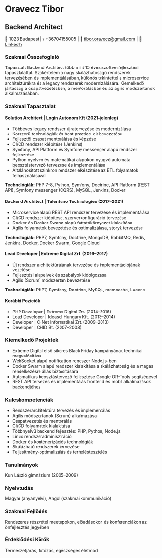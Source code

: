 # Oravecz Tibor
## Backend Architect

📍 1023 Budapest | 📞 +36704155005 | 📧 tibor.oravecz@gmail.com | 🔗 [LinkedIn](https://www.linkedin.com/in/tibor-oravecz/)

### Szakmai Összefoglaló

Tapasztalt Backend Architect több mint 15 éves szoftverfejlesztési tapasztalattal. Szakértelem a nagy skálázhatóságú rendszerek tervezésében és implementálásában, különös tekintettel a microservice architektúrákra és a legacy rendszerek modernizálására. Kiemelkedő jártasság a csapatvezetésben, a mentorálásban és az agilis módszertanok alkalmazásában.

### Szakmai Tapasztalat

#### Solution Architect | Login Autonom Kft (2021–jelenleg)
- Többéves legacy rendszer újratervezése és modernizálása
- Korszerű technológiák és best practice-ek bevezetése
- Fejlesztői csapat mentorálása és képzése
- CI/CD rendszer kiépítése (Jenkins)
- Symfony, API Platform és Symfony messenger alapú rendszer fejlesztése
- Python nyelven és matematikai alapokon nyugvó automata beosztástervező tervezése és implementálása
- Általánosított szinkron rendszer elkészítése az ETL folyamatok felhasználásával

**Technológiák:** PHP 7-8, Python, Symfony, Doctrine, API Platform (REST API), Symfony messenger (CQRS), MySQL, Jenkins, Docker

#### Backend Architect | Talentuno Technologies (2017–2021)
- Microservice alapú REST API rendszer tervezése és implementálása
- CI/CD rendszer kiépítése, szerverkonfiguráció tervezése
- Docker és Docker Swarm alapú futtatókörnyezet kialakítása
- Agilis folyamatok bevezetése és optimalizálása, storyk tervezése

**Technológiák:** PHP7, Symfony, Doctrine, MongoDB, RabbitMQ, Redis, Jenkins, Docker, Docker Swarm, Google Cloud

#### Lead Developer | Extreme Digital Zrt. (2016–2017)
- Új rendszer architektúrájának tervezése és implementációjának vezetése
- Fejlesztési alapelvek és szabályok kidolgozása
- Agilis (Scrum) módszertan bevezetése

**Technológiák:** PHP7, Symfony, Doctrine, MySQL, memcache, Lucene

#### Korábbi Pozíciók
- PHP Developer | Extreme Digital Zrt. (2014–2016)
- Lead Developer | Ideasol Hungary Kft. (2013–2014)
- Developer | C-Net Informatikai Zrt. (2009–2013)
- Developer | CHID Bt. (2007–2008)

### Kiemelkedő Projektek
- Extreme Digital első sikeres Black Friday kampányának technikai megvalósítása
- WebSocket alapú notification rendszer Node.js-ben
- Docker Swarm alapú rendszer kialakítása a skálázhatóság és a magas rendelkezésre állás biztosítására
- Automatikus beosztástervező fejlesztése Google OR-Tools segítségével
- REST API tervezés és implementálás frontend és mobil alkalmazások backendjéhez

### Kulcskompetenciák
- Rendszerarchitektúra tervezés és implementálás
- Agilis módszertanok (Scrum) alkalmazása
- Csapatvezetés és mentorálás
- CI/CD folyamatok kialakítása
- Többnyelvű backend fejlesztés: PHP, Python, Node.js
- Linux rendszeradminisztráció
- Docker és konténerizációs technológiák
- Skálázható rendszerek tervezése
- Teljesítmény-optimalizálás és terheléstesztelés

### Tanulmányok
Kun László gimnázium (2005–2009)

### Nyelvtudás
Magyar (anyanyelvi), Angol (szakmai kommunikáció)

### Szakmai Fejlődés
Rendszeres részvétel meetupokon, előadásokon és konferenciákon az önfejlesztés jegyében

### Érdeklődési Körök
Természetjárás, fotózás, egészséges életmód
